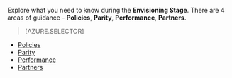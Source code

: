 Explore what you need to know during the **Envisioning Stage**. There are 4 areas of guidance - **Policies**, **Parity**, **Performance**, **Partners**.

> [AZURE.SELECTOR]
- [Policies](/solutions/global-customer/envisioning/guidance/policies/)
- [Parity](/solutions/global-customer/envisioning/guidance/parity/)
- [Performance](/solutions/global-customer/envisioning/guidance/performance/)
- [Partners](/solutions/global-customer/envisioning/guidance/partners/)